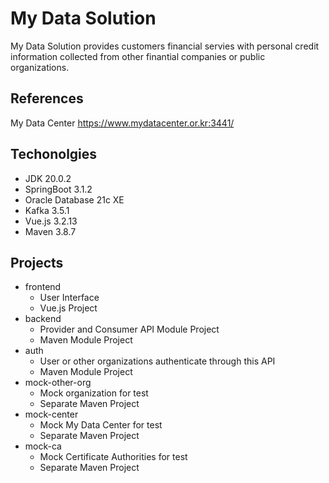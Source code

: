 # My Data Solution
My Data Solution provides customers financial servies with personal credit information collected from other finantial companies or public organizations. 

## References
My Data Center <https://www.mydatacenter.or.kr:3441/>

## Techonolgies
- JDK 20.0.2
- SpringBoot 3.1.2
- Oracle Database 21c XE
- Kafka 3.5.1
- Vue.js 3.2.13
- Maven 3.8.7

## Projects
- frontend
    - User Interface
    - Vue.js Project
- backend
    - Provider and Consumer API Module Project
    - Maven Module Project
- auth
    - User or other organizations authenticate through this API
    - Maven Module Project
- mock-other-org
    - Mock organization for test
    - Separate Maven Project
- mock-center
    - Mock My Data Center for test
    - Separate Maven Project
- mock-ca
    - Mock Certificate Authorities for test
    - Separate Maven Project
